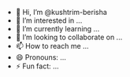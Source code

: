 - 👋 Hi, I’m @kushtrim-berisha
- 👀 I’m interested in ...
- 🌱 I’m currently learning ...
- 💞️ I’m looking to collaborate on ...
- 📫 How to reach me ...
- 😄 Pronouns: ...
- ⚡ Fun fact: ...

<!---
kushtrim-berisha/kushtrim-berisha is a ✨ special ✨ repository because its `README.md` (this file) appears on your GitHub profile.
You can click the Preview link to take a look at your changes.
--->
